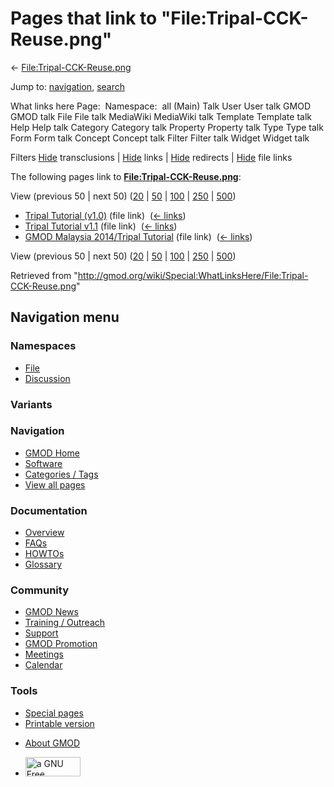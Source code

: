 <div id="mw-page-base" class="noprint">

</div>

<div id="mw-head-base" class="noprint">

</div>

<div id="content" class="mw-body" role="main">

<span id="top"></span>

<div id="mw-js-message" style="display:none;">

</div>



# <span dir="auto">Pages that link to "File:Tripal-CCK-Reuse.png"</span>

<div id="bodyContent">

<div id="contentSub">

←
[File:Tripal-CCK-Reuse.png](/wiki/File:Tripal-CCK-Reuse.png "File:Tripal-CCK-Reuse.png")

</div>

<div id="jump-to-nav" class="mw-jump">

Jump to: [navigation](#mw-navigation), [search](#p-search)

</div>

<div id="mw-content-text">

What links here Page:  Namespace:  all (Main) Talk User User talk GMOD
GMOD talk File File talk MediaWiki MediaWiki talk Template Template talk
Help Help talk Category Category talk Property Property talk Type Type
talk Form Form talk Concept Concept talk Filter Filter talk Widget
Widget talk

Filters
[Hide](/mediawiki/index.php?title=Special:WhatLinksHere/File:Tripal-CCK-Reuse.png&hidetrans=1 "Special:WhatLinksHere/File:Tripal-CCK-Reuse.png")
transclusions \|
[Hide](/mediawiki/index.php?title=Special:WhatLinksHere/File:Tripal-CCK-Reuse.png&hidelinks=1 "Special:WhatLinksHere/File:Tripal-CCK-Reuse.png")
links \|
[Hide](/mediawiki/index.php?title=Special:WhatLinksHere/File:Tripal-CCK-Reuse.png&hideredirs=1 "Special:WhatLinksHere/File:Tripal-CCK-Reuse.png")
redirects \|
[Hide](/mediawiki/index.php?title=Special:WhatLinksHere/File:Tripal-CCK-Reuse.png&hideimages=1 "Special:WhatLinksHere/File:Tripal-CCK-Reuse.png")
file links

The following pages link to
**[File:Tripal-CCK-Reuse.png](/wiki/File:Tripal-CCK-Reuse.png "File:Tripal-CCK-Reuse.png")**:

View (previous 50 \| next 50)
([20](/mediawiki/index.php?title=Special:WhatLinksHere/File:Tripal-CCK-Reuse.png&limit=20 "Special:WhatLinksHere/File:Tripal-CCK-Reuse.png")
\|
[50](/mediawiki/index.php?title=Special:WhatLinksHere/File:Tripal-CCK-Reuse.png&limit=50 "Special:WhatLinksHere/File:Tripal-CCK-Reuse.png")
\|
[100](/mediawiki/index.php?title=Special:WhatLinksHere/File:Tripal-CCK-Reuse.png&limit=100 "Special:WhatLinksHere/File:Tripal-CCK-Reuse.png")
\|
[250](/mediawiki/index.php?title=Special:WhatLinksHere/File:Tripal-CCK-Reuse.png&limit=250 "Special:WhatLinksHere/File:Tripal-CCK-Reuse.png")
\|
[500](/mediawiki/index.php?title=Special:WhatLinksHere/File:Tripal-CCK-Reuse.png&limit=500 "Special:WhatLinksHere/File:Tripal-CCK-Reuse.png"))

- [Tripal Tutorial
  (v1.0)](/wiki/Tripal_Tutorial_(v1.0) "Tripal Tutorial (v1.0)") (file
  link) ‎ <span class="mw-whatlinkshere-tools">([←
  links](/mediawiki/index.php?title=Special:WhatLinksHere&target=Tripal+Tutorial+%28v1.0%29 "Special:WhatLinksHere"))</span>
- [Tripal Tutorial
  v1.1](/wiki/Tripal_Tutorial_v1.1 "Tripal Tutorial v1.1") (file link) ‎
  <span class="mw-whatlinkshere-tools">([←
  links](/mediawiki/index.php?title=Special:WhatLinksHere&target=Tripal+Tutorial+v1.1 "Special:WhatLinksHere"))</span>
- [GMOD Malaysia 2014/Tripal
  Tutorial](/wiki/GMOD_Malaysia_2014/Tripal_Tutorial "GMOD Malaysia 2014/Tripal Tutorial")
  (file link) ‎ <span class="mw-whatlinkshere-tools">([←
  links](/mediawiki/index.php?title=Special:WhatLinksHere&target=GMOD+Malaysia+2014%2FTripal+Tutorial "Special:WhatLinksHere"))</span>

View (previous 50 \| next 50)
([20](/mediawiki/index.php?title=Special:WhatLinksHere/File:Tripal-CCK-Reuse.png&limit=20 "Special:WhatLinksHere/File:Tripal-CCK-Reuse.png")
\|
[50](/mediawiki/index.php?title=Special:WhatLinksHere/File:Tripal-CCK-Reuse.png&limit=50 "Special:WhatLinksHere/File:Tripal-CCK-Reuse.png")
\|
[100](/mediawiki/index.php?title=Special:WhatLinksHere/File:Tripal-CCK-Reuse.png&limit=100 "Special:WhatLinksHere/File:Tripal-CCK-Reuse.png")
\|
[250](/mediawiki/index.php?title=Special:WhatLinksHere/File:Tripal-CCK-Reuse.png&limit=250 "Special:WhatLinksHere/File:Tripal-CCK-Reuse.png")
\|
[500](/mediawiki/index.php?title=Special:WhatLinksHere/File:Tripal-CCK-Reuse.png&limit=500 "Special:WhatLinksHere/File:Tripal-CCK-Reuse.png"))

</div>

<div class="printfooter">

Retrieved from
"<http://gmod.org/wiki/Special:WhatLinksHere/File:Tripal-CCK-Reuse.png>"

</div>

<div id="catlinks" class="catlinks catlinks-allhidden">

</div>

<div class="visualClear">

</div>

</div>

</div>

<div id="mw-navigation">

## Navigation menu

<div id="mw-head">



<div id="left-navigation">

<div id="p-namespaces" class="vectorTabs" role="navigation"
aria-labelledby="p-namespaces-label">

### Namespaces

- <span id="ca-nstab-image"><a href="/wiki/File:Tripal-CCK-Reuse.png" accesskey="c"
  title="View the file page [c]">File</a></span>
- <span id="ca-talk"><a
  href="/mediawiki/index.php?title=File_talk:Tripal-CCK-Reuse.png&amp;action=edit&amp;redlink=1"
  accesskey="t"
  title="Discussion about the content page [t]">Discussion</a></span>

</div>

<div id="p-variants" class="vectorMenu emptyPortlet" role="navigation"
aria-labelledby="p-variants-label">

### 

### Variants[](#)

<div class="menu">

</div>

</div>

</div>

<div id="right-navigation">





</div>



</div>

</div>

</div>

<div id="mw-panel">

<div id="p-logo" role="banner">

<a href="/wiki/Main_Page"
style="background-image: url(http://gmod.org/images/GMOD-cogs.png);"
title="Visit the main page"></a>

</div>

<div id="p-Navigation" class="portal" role="navigation"
aria-labelledby="p-Navigation-label">

### Navigation

<div class="body">

- <span id="n-GMOD-Home">[GMOD Home](/wiki/Main_Page)</span>
- <span id="n-Software">[Software](/wiki/GMOD_Components)</span>
- <span id="n-Categories-.2F-Tags">[Categories /
  Tags](/wiki/Categories)</span>
- <span id="n-View-all-pages">[View all
  pages](/wiki/Special:AllPages)</span>

</div>

</div>

<div id="p-Documentation" class="portal" role="navigation"
aria-labelledby="p-Documentation-label">

### Documentation

<div class="body">

- <span id="n-Overview">[Overview](/wiki/Overview)</span>
- <span id="n-FAQs">[FAQs](/wiki/Category:FAQ)</span>
- <span id="n-HOWTOs">[HOWTOs](/wiki/Category:HOWTO)</span>
- <span id="n-Glossary">[Glossary](/wiki/Glossary)</span>

</div>

</div>

<div id="p-Community" class="portal" role="navigation"
aria-labelledby="p-Community-label">

### Community

<div class="body">

- <span id="n-GMOD-News">[GMOD News](/wiki/GMOD_News)</span>
- <span id="n-Training-.2F-Outreach">[Training /
  Outreach](/wiki/Training_and_Outreach)</span>
- <span id="n-Support">[Support](/wiki/Support)</span>
- <span id="n-GMOD-Promotion">[GMOD
  Promotion](/wiki/GMOD_Promotion)</span>
- <span id="n-Meetings">[Meetings](/wiki/Meetings)</span>
- <span id="n-Calendar">[Calendar](/wiki/Calendar)</span>

</div>

</div>

<div id="p-tb" class="portal" role="navigation"
aria-labelledby="p-tb-label">

### Tools

<div class="body">

- <span id="t-specialpages"><a href="/wiki/Special:SpecialPages" accesskey="q"
  title="A list of all special pages [q]">Special pages</a></span>
- <span id="t-print"><a
  href="/mediawiki/index.php?title=Special:WhatLinksHere/File:Tripal-CCK-Reuse.png&amp;printable=yes"
  rel="alternate" accesskey="p"
  title="Printable version of this page [p]">Printable version</a></span>

</div>

</div>

</div>

</div>

<div id="footer" role="contentinfo">

- <span id="footer-places-about">[About
  GMOD](/wiki/GMOD:About "GMOD:About")</span>

<!-- -->

- <span id="footer-copyrightico">[<img src="http://www.gnu.org/graphics/gfdl-logo-small.png" width="88"
  height="31" alt="a GNU Free Documentation License" />](http://www.gnu.org/licenses/fdl-1.3.html)</span>


<div style="clear:both">

</div>

</div>

